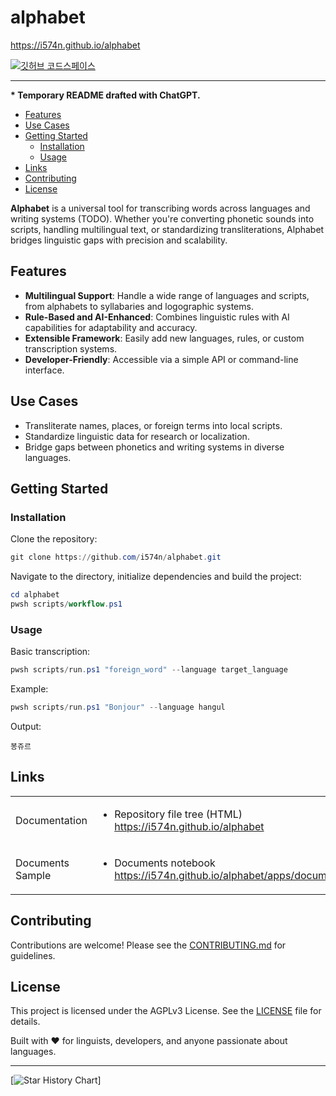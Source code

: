 # alphabet

<https://i574n.github.io/alphabet>

[![깃허브 코드스페이스](https://github.com/codespaces/badge.svg)](https://github.com/codespaces/new?hide_repo_select=true&ref=main&repo=919742788)

---

**\* Temporary README drafted with ChatGPT.**

- [Features](#features)
- [Use Cases](#use-cases)
- [Getting Started](#getting-started)
  - [Installation](#installation)
  - [Usage](#usage)
- [Links](#links)
- [Contributing](#contributing)
- [License](#license)

**Alphabet** is a universal tool for transcribing words across languages and writing systems (TODO). Whether you're converting phonetic sounds into scripts, handling multilingual text, or standardizing transliterations, Alphabet bridges linguistic gaps with precision and scalability.

## Features

- **Multilingual Support**: Handle a wide range of languages and scripts, from alphabets to syllabaries and logographic systems.
- **Rule-Based and AI-Enhanced**: Combines linguistic rules with AI capabilities for adaptability and accuracy.
- **Extensible Framework**: Easily add new languages, rules, or custom transcription systems.
- **Developer-Friendly**: Accessible via a simple API or command-line interface.

## Use Cases

- Transliterate names, places, or foreign terms into local scripts.
- Standardize linguistic data for research or localization.
- Bridge gaps between phonetics and writing systems in diverse languages.

## Getting Started

### Installation

Clone the repository:

```powershell
git clone https://github.com/i574n/alphabet.git
```

Navigate to the directory, initialize dependencies and build the project:

```powershell
cd alphabet
pwsh scripts/workflow.ps1
```

### Usage

Basic transcription:

```powershell
pwsh scripts/run.ps1 "foreign_word" --language target_language
```

Example:

```powershell
pwsh scripts/run.ps1 "Bonjour" --language hangul
```

Output:

```text
봉쥬르
```

## Links

<table>

<tr>
<td>

Documentation

</td>
<td>

- Repository file tree (HTML)  
<https://i574n.github.io/alphabet>

</td>
</tr>

<tr>
<td>

Documents Sample

</td>
<td>

- Documents notebook  
<https://i574n.github.io/alphabet/apps/documents/documents.dib.html>

</td>
</tr>

</table>

## Contributing

Contributions are welcome! Please see the [CONTRIBUTING.md](https://github.com/i574n/.github/blob/main/CONTRIBUTING.md) for guidelines.

## License

This project is licensed under the AGPLv3 License. See the [LICENSE](https://github.com/i574n/alphabet/blob/main/LICENSE) file for details.

Built with ❤️ for linguists, developers, and anyone passionate about languages.

---

[![Star History Chart](https://api.star-history.com/svg?repos=i574n/alphabet&type=Timeline)]
